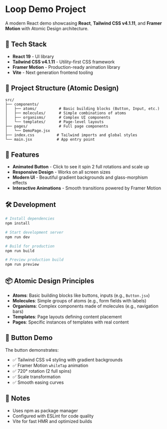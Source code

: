 # Loop Demo Project

A modern React demo showcasing **React**, **Tailwind CSS v4.1.11**, and **Framer Motion** with Atomic Design architecture.

## 🚀 Tech Stack

- **React 19** - UI library
- **Tailwind CSS v4.1.11** - Utility-first CSS framework
- **Framer Motion** - Production-ready animation library
- **Vite** - Next generation frontend tooling

## 📁 Project Structure (Atomic Design)

```
src/
├── components/
│   ├── atoms/          # Basic building blocks (Button, Input, etc.)
│   ├── molecules/      # Simple combinations of atoms
│   ├── organisms/      # Complex UI components
│   └── templates/      # Page-level layouts
├── pages/              # Full page components
│   └── DemoPage.jsx
├── index.css          # Tailwind imports and global styles
└── main.jsx           # App entry point
```

## 🎯 Features

- **Animated Button** - Click to see it spin 2 full rotations and scale up
- **Responsive Design** - Works on all screen sizes
- **Modern UI** - Beautiful gradient backgrounds and glass-morphism effects
- **Interactive Animations** - Smooth transitions powered by Framer Motion

## 🛠️ Development

```bash
# Install dependencies
npm install

# Start development server
npm run dev

# Build for production
npm run build

# Preview production build
npm run preview
```

## 📦 Atomic Design Principles

- **Atoms**: Basic building blocks like buttons, inputs (e.g., `Button.jsx`)
- **Molecules**: Simple groups of atoms (e.g., form fields with labels)
- **Organisms**: Complex components made of molecules (e.g., navigation bars)
- **Templates**: Page layouts defining content placement
- **Pages**: Specific instances of templates with real content

## 🎨 Button Demo

The button demonstrates:
- ✅ Tailwind CSS v4 styling with gradient backgrounds
- ✅ Framer Motion `whileTap` animation
- ✅ 720° rotation (2 full spins)
- ✅ Scale transformation
- ✅ Smooth easing curves

## 📝 Notes

- Uses npm as package manager
- Configured with ESLint for code quality
- Vite for fast HMR and optimized builds
